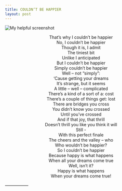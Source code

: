 ```yaml
---
title: COULDN’T BE HAPPIER
layout: post
---
```



![My helpful screenshot](/assets/post2.jpg)<br>


<center>That’s why I couldn’t be happier<br>
No, I couldn’t be happier<br>
Though it is, I admit<br>
The tiniest bit<br>
Unlike I anticipated<br>
But I couldn’t be happier<br>
Simply couldn’t be happier<br>
Well – not “simply”:<br>
‘Cause getting your dreams<br>
It’s strange, but it seems<br>
A little – well – complicated<br>
There’s a kind of a sort of a: cost<br>
There’s a couple of things get: lost<br>
There are bridges you cross<br>
You didn’t know you crossed<br>
Until you’ve crossed<br>
And if that joy, that thrill<br>
Doesn’t thrill you like you think it will<br>
Still -<br>
With this perfect finale<br>
The cheers and the valley – who<br>
Who wouldn’t be happier?<br>
So I couldn’t be happier<br>
Because happy is what happens<br>
When all your dreams come true<br>
Well, isn’t it?<br>
Happy is what happens<br>
When your dreams come true!<br></center>

—————–